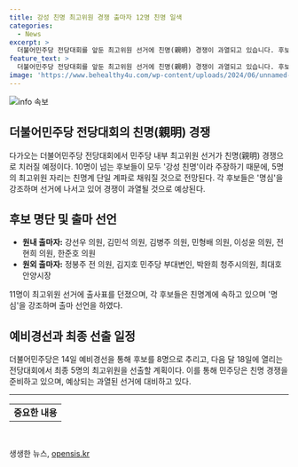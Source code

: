 ```yaml
---
title: 강성 친명 최고위원 경쟁 출마자 12명 친명 일색
categories:
  - News
excerpt: >
  더불어민주당 전당대회를 앞둔 최고위원 선거에 친명(親明) 경쟁이 과열되고 있습니다. 후보가 10명을 넘어선 가운데, 모두 강성 친명을 주장하며 선출직 최고위원 5명이 친명계로 채워질 것으로 전망됩니다. 전현희 의원과 민형배 의원을 비롯한 11명이 선거에 출마하고, 예비경선을 거쳐 최종 5명이 선출될 예정입니다. 이에 따라 전당대회는 큰 관심을 받을 전망이며, 경쟁이 과열되고 있습니다.
feature_text: >
  더불어민주당 전당대회를 앞둔 최고위원 선거에 친명(親明) 경쟁이 과열되고 있습니다. 후보가 10명을 넘어선 가운데, 모두 강성 친명을 주장하며 선출직 최고위원 5명이 친명계로 채워질 것으로 전망됩니다. 전현희 의원과 민형배 의원을 비롯한 11명이 선거에 출마하고, 예비경선을 거쳐 최종 5명이 선출될 예정입니다. 이에 따라 전당대회는 큰 관심을 받을 전망이며, 경쟁이 과열되고 있습니다.
image: 'https://www.behealthy4u.com/wp-content/uploads/2024/06/unnamed-file.png'
---
```


<p><img src="https://www.behealthy4u.com/wp-content/uploads/2024/06/unnamed-file.png" alt="info 속보" /></p>

<h2 data-ke-size="size26">더불어민주당 전당대회의 친명(親明) 경쟁</h2>

<p data-ke-size="size16">다가오는 더불어민주당 전당대회에서 민주당 내부 최고위원 선거가 친명(親明) 경쟁으로 치러질 예정이다. 10명이 넘는 후보들이 모두 '강성 친명'이라 주장하기 때문에, 5명의 최고위원 자리는 친명계 단일 계파로 채워질 것으로 전망된다. 각 후보들은 '명심'을 강조하며 선거에 나서고 있어 경쟁이 과열될 것으로 예상된다.</p>

<h2 data-ke-size="size26">후보 명단 및 출마 선언</h2>

<ul>
  <li><b>원내 출마자:</b> 강선우 의원, 김민석 의원, 김병주 의원, 민형배 의원, 이성윤 의원, 전현희 의원, 한준호 의원</li>
  <li><b>원외 출마자:</b> 정봉주 전 의원, 김지호 민주당 부대변인, 박완희 청주시의원, 최대호 안양시장</li>
</ul>

<p data-ke-size="size16">11명이 최고위원 선거에 출사표를 던졌으며, 각 후보들은 친명계에 속하고 있으며 '명심'을 강조하며 출마 선언을 하였다.</p>

<h2 data-ke-size="size26">예비경선과 최종 선출 일정</h2>

<p data-ke-size="size16">더불어민주당은 14일 예비경선을 통해 후보를 8명으로 추리고, 다음 달 18일에 열리는 전당대회에서 최종 5명의 최고위원을 선출할 계획이다. 이를 통해 민주당은 친명 경쟁을 준비하고 있으며, 예상되는 과열된 선거에 대비하고 있다.</p>

<hr>

<table>
  <tr>
    <td style="text-align: center; height: 17px;"><b>중요한 내용</b></td>
  </tr>
</table>

<p data-ke-size="size16">&nbsp;</p>
생생한 뉴스, <a href="https://opensis.kr" rel="dofollow">opensis.kr</a>


